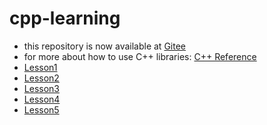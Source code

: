 # cpp-learning
- this repository is now available at [Gitee](https://gitee.com/ed-monster/cpp-learning.git)
- for more about how to use C++ libraries: [C++ Reference](http://www.cplusplus.com/reference/)
- [Lesson1](Lesson1/README.md)
- [Lesson2](Lesson2/README.md)
- [Lesson3](Lesson3/README.md)
- [Lesson4](Lesson4/README.md)
- [Lesson5](Lesson5/README.md)